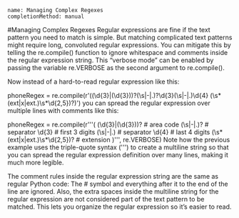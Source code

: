 ```ngMeta
name: Managing Complex Regexes
completionMethod: manual
```
#Managing Complex Regexes
Regular expressions are fine if the text pattern you need to match is simple. But matching complicated text patterns might require long, convoluted regular expressions. You can mitigate this by telling the re.compile() function to ignore whitespace and comments inside the regular expression string. This “verbose mode” can be enabled by passing the variable re.VERBOSE as the second argument to re.compile().

Now instead of a hard-to-read regular expression like this:


phoneRegex = re.compile(r'((\d{3}|\(\d{3}\))?(\s|-|\.)?\d{3}(\s|-|\.)\d{4}
(\s*(ext|x|ext.)\s*\d{2,5})?)')
you can spread the regular expression over multiple lines with comments like this:


phoneRegex = re.compile(r'''(
    (\d{3}|\(\d{3}\))?            # area code
    (\s|-|\.)?                    # separator
    \d{3}                         # first 3 digits
    (\s|-|\.)                     # separator
    \d{4}                         # last 4 digits
    (\s*(ext|x|ext.)\s*\d{2,5})?  # extension
    )''', re.VERBOSE)
Note how the previous example uses the triple-quote syntax (''') to create a multiline string so that you can spread the regular expression definition over many lines, making it much more legible.

The comment rules inside the regular expression string are the same as regular Python code: The # symbol and everything after it to the end of the line are ignored. Also, the extra spaces inside the multiline string for the regular expression are not considered part of the text pattern to be matched. This lets you organize the regular expression so it’s easier to read.